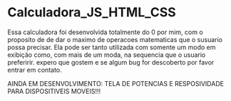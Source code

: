 # Calculadora_JS_HTML_CSS
Essa calculadora foi desenvolvida totalmente do 0 por mim, com o proposito de de dar o maximo de operacoes matematicas que o susuario possa precisar.
Ela pode ser tanto utilizada com somente um modo em exibição como, com mais de um moda, na sequencia que o usuario preferirir.
expero que gostem e se algum bug for descoberto por favor entrar em contato.

AINDA EM DESENVOLVIMENTO: TELA DE POTENCIAS E RESPOSIVIDADE PARA DISPOSITIVEIS MOVEIS!!!

